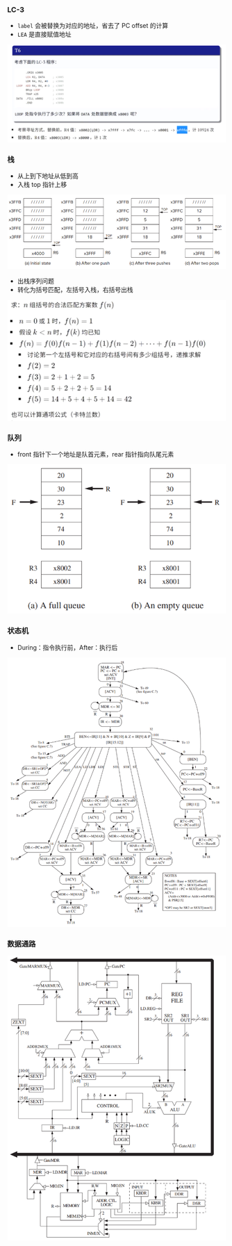 ### LC-3

- `label` 会被替换为对应的地址，省去了 PC offset 的计算
- `LEA` 是直接赋值地址

![image-20230227105000205](./final.assets/image-20230227105000205.png)

### 栈

- 从上到下地址从低到高
- 入栈 top 指针上移

![image-20230227105449450](./final.assets/image-20230227105449450.png)

- 出栈序列问题
- 转化为括号匹配，左括号入栈，右括号出栈

![image-20230227110046538](./final.assets/image-20230227110046538.png)

### 队列

- front 指针下一个地址是队首元素，rear 指针指向队尾元素

![image-20230227152306365](./final.assets/image-20230227152306365.png)

### 状态机

- During：指令执行前，After：执行后

![image-20230227144006023](./final.assets/image-20230227144006023.png)

### 数据通路



![image-20230227144227813](./final.assets/image-20230227144227813.png)